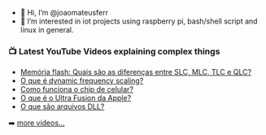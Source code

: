 - 👋 Hi, I’m @joaomateusferr
- 👀 I’m interested in iot projects using raspberry pi, bash/shell script and linux in general.

<!-- This file is based on the following repository  https://github.com/gautamkrishnar/blog-post-workflow -->

### 📺 Latest YouTube Videos explaining complex things

<!-- YOUTUBE:START -->
- [Memória flash: Quais são as diferenças entre SLC, MLC, TLC e QLC?](https://www.youtube.com/watch?v=3LjMCth-1nw)
- [O que é dynamic frequency scaling?](https://www.youtube.com/watch?v=y_ewCnn990c)
- [Como funciona o chip de celular?](https://www.youtube.com/watch?v=WZP7nZLYTSg)
- [O que é o Ultra Fusion da Apple?](https://www.youtube.com/watch?v=CwNLZ09uEDc)
- [O que são arquivos DLL?](https://www.youtube.com/watch?v=eWoLf4bIGIU)
<!-- YOUTUBE:END -->

➡️ [more videos...](https://www.youtube.com/technojohn)
